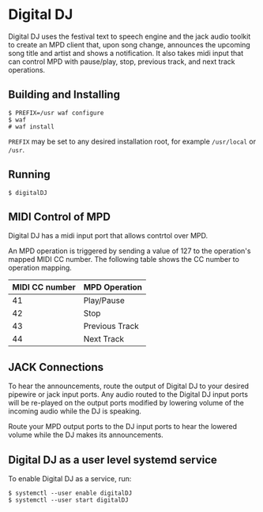 # Digital DJ

Digital DJ uses the festival text to speech engine and the jack audio toolkit
to create an MPD client that, upon song change, announces the upcoming song
title and artist and shows a notification. It also takes midi input that can
control MPD with pause/play, stop, previous track, and next track operations.

## Building and Installing

```
$ PREFIX=/usr waf configure
$ waf
# waf install
```

`PREFIX` may be set to any desired installation root, for example `/usr/local`
or `/usr`.

## Running
```
$ digitalDJ
```

## MIDI Control of MPD
Digital DJ has a midi input port that allows contrtol over MPD.

An MPD operation is triggered by sending a value of 127 to the operation's
mapped MIDI CC number. The following table shows the CC number to operation
mapping.

| MIDI CC number | MPD Operation  |
|----------------|----------------|
| 41             | Play/Pause     |
| 42             | Stop           |
| 43             | Previous Track |
| 44             | Next Track     |

## JACK Connections

To hear the announcements, route the output of Digital DJ to your
desired pipewire or jack input ports. Any audio routed to the Digital
DJ input ports will be re-played on the output ports modified by lowering
volume of the incoming audio while the DJ is speaking. 

Route your MPD output ports to the DJ input ports to hear the lowered volume while
the DJ makes its announcements. 

## Digital DJ as a user level systemd service
To enable Digital DJ as a service, run:
```
$ systemctl --user enable digitalDJ
$ systemctl --user start digitalDJ
```

